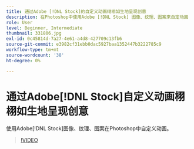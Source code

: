 ```yaml
---
title: 通过Adobe [!DNL Stock]的自定义动画栩栩如生地呈现创意
description: 在Photoshop中使用Adobe [!DNL Stock] 图像、纹理、图案来自定动画
role: User
level: Beginner, Intermediate
thumbnail: 331806.jpg
exl-id: 0c45814d-7a27-4e61-a4d8-427709c13fb6
source-git-commit: e3982cf31ebb0dac5927baa1352447b3222785c9
workflow-type: tm+mt
source-wordcount: '38'
ht-degree: 0%

---
```


# 通过Adobe[!DNL Stock]自定义动画栩栩如生地呈现创意

使用Adobe[!DNL Stock]图像、纹理、图案在Photoshop中自定义动画。

>[!VIDEO](https://video.tv.adobe.com/v/331806?hidetitle=true)
